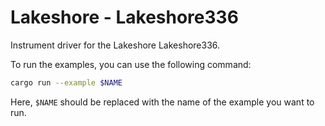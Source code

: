# Lakeshore - Lakeshore336

Instrument driver for the Lakeshore Lakeshore336.

To run the examples, you can use the following command:

```bash
cargo run --example $NAME
``` 

Here, `$NAME` should be replaced with the name of the example you want to run.
